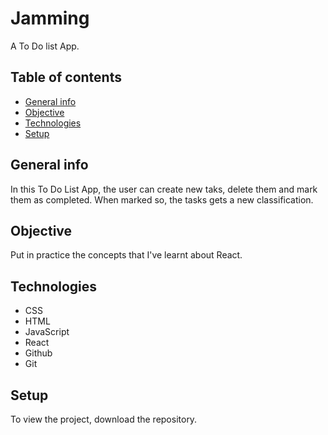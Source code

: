 # Jamming

A To Do list App.


## Table of contents
- [General info](#general-info)
- [Objective](#objective)
- [Technologies](#technologies)
- [Setup](#setup)

## General info

In this To Do List App, the user can create new taks, delete them and mark them as completed. When marked so, the tasks gets a new classification.

## Objective

Put in practice the concepts that I've learnt about React.

## Technologies

- CSS
- HTML
- JavaScript
- React
- Github
- Git

## Setup

To view the project, download the repository.

